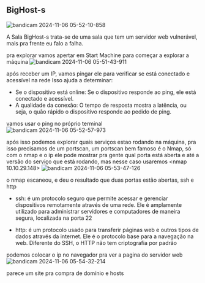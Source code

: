 ## BigHost-s
![bandicam 2024-11-06 05-52-10-858](https://github.com/user-attachments/assets/f641b7e9-18eb-4ea1-ada1-18cd423b1fbe)

A Sala BigHost-s trata-se de uma sala que tem um servidor web vulnerável, mais pra frente eu falo a falha.

pra explorar vamos apertar em Start Machine para começar a explorar a máquina
![bandicam 2024-11-06 05-51-43-911](https://github.com/user-attachments/assets/a6f82900-8f5d-46ca-81e2-dd1efa617bbd)

após receber um IP, vamos pingar ele para verificar se está conectado e acessível na rede Isso ajuda a determinar:

- Se o dispositivo está online: Se o dispositivo responde ao ping, ele está conectado e acessível.
- A qualidade da conexão: O tempo de resposta mostra a latência, ou seja, o quão rápido o dispositivo responde ao pedido de ping.

vamos usar o ping no próprio terminal
![bandicam 2024-11-06 05-52-57-973](https://github.com/user-attachments/assets/402e63f7-dccc-4ae3-bacf-924e91e2ecbf)

após isso podemos explorar quais serviços estao rodando na máquina, pra isso precisamos de um portscan, um portscan bem famoso é o Nmap, só com o nmap e o ip ele pode mostrar pra gente qual porta está
aberta e até a versão do serviço que está rodando, mas nesse caso usaremos <nmap 10.10.29.148>
![bandicam 2024-11-06 05-53-47-126](https://github.com/user-attachments/assets/3c968772-d61c-4ca6-b3f0-911e65049363)

o nmap escaneou, e deu o resultado que duas portas estão abertas, ssh e http

- ssh: é um protocolo seguro que permite acessar e gerenciar dispositivos remotamente através de uma rede. Ele é amplamente utilizado para administrar servidores e computadores de maneira segura, localizada na porta 22

- http: é um protocolo usado para transferir páginas web e outros tipos de dados através da internet. Ele é o protocolo base para a navegação na web. Diferente do SSH, o HTTP não tem criptografia por padrão

podemos colocar o ip no navegador pra ver a pagina do servidor web
![bandicam 2024-11-06 05-54-32-214](https://github.com/user-attachments/assets/fd249904-9fc0-43c4-9092-61ba16c50a7d)

parece um site pra compra de domínio e hosts

